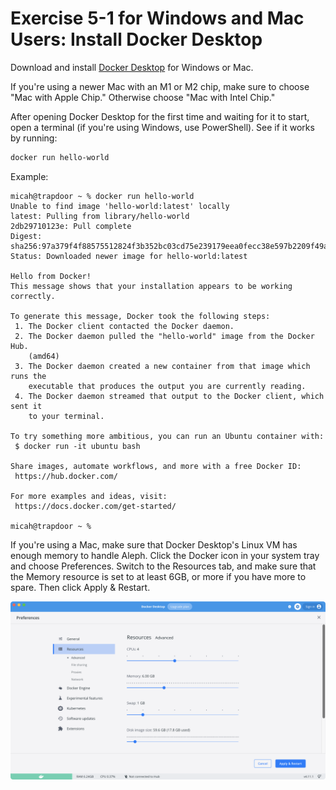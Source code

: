 # Exercise 5-1 for Windows and Mac Users: Install Docker Desktop

Download and install [Docker Desktop](https://www.docker.com/products/docker-desktop) for Windows or Mac.

If you're using a newer Mac with an M1 or M2 chip, make sure to choose "Mac with Apple Chip." Otherwise choose "Mac with Intel Chip."

After opening Docker Desktop for the first time and waiting for it to start, open a terminal (if you're using Windows, use PowerShell). See if it works by running:

```sh
docker run hello-world
```

Example:

```
micah@trapdoor ~ % docker run hello-world
Unable to find image 'hello-world:latest' locally
latest: Pulling from library/hello-world
2db29710123e: Pull complete
Digest: sha256:97a379f4f88575512824f3b352bc03cd75e239179eea0fecc38e597b2209f49a
Status: Downloaded newer image for hello-world:latest

Hello from Docker!
This message shows that your installation appears to be working correctly.

To generate this message, Docker took the following steps:
 1. The Docker client contacted the Docker daemon.
 2. The Docker daemon pulled the "hello-world" image from the Docker Hub.
    (amd64)
 3. The Docker daemon created a new container from that image which runs the
    executable that produces the output you are currently reading.
 4. The Docker daemon streamed that output to the Docker client, which sent it
    to your terminal.

To try something more ambitious, you can run an Ubuntu container with:
 $ docker run -it ubuntu bash

Share images, automate workflows, and more with a free Docker ID:
 https://hub.docker.com/

For more examples and ideas, visit:
 https://docs.docker.com/get-started/

micah@trapdoor ~ %
```

If you're using a Mac, make sure that Docker Desktop's Linux VM has enough memory to handle Aleph. Click the Docker icon in your system tray and choose Preferences. Switch to the Resources tab, and make sure that the Memory resource is set to at least 6GB, or more if you have more to spare. Then click Apply & Restart.

![Increase Docker Desktop memory](./exercise-5-1-macos-docker-settings.png)